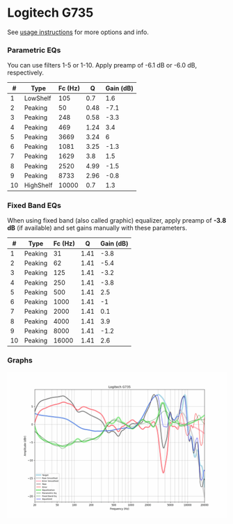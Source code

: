 # Logitech G735
See [usage instructions](https://github.com/jaakkopasanen/AutoEq#usage) for more options and info.

### Parametric EQs
You can use filters 1-5 or 1-10. Apply preamp of -6.1 dB or -6.0 dB, respectively.

|   # | Type      |   Fc (Hz) |    Q |   Gain (dB) |
|-----|-----------|-----------|------|-------------|
|   1 | LowShelf  |       105 | 0.7  |         1.6 |
|   2 | Peaking   |        50 | 0.48 |        -7.1 |
|   3 | Peaking   |       248 | 0.58 |        -3.3 |
|   4 | Peaking   |       469 | 1.24 |         3.4 |
|   5 | Peaking   |      3669 | 3.24 |         6   |
|   6 | Peaking   |      1081 | 3.25 |        -1.3 |
|   7 | Peaking   |      1629 | 3.8  |         1.5 |
|   8 | Peaking   |      2520 | 4.99 |        -1.5 |
|   9 | Peaking   |      8733 | 2.96 |        -0.8 |
|  10 | HighShelf |     10000 | 0.7  |         1.3 |

### Fixed Band EQs
When using fixed band (also called graphic) equalizer, apply preamp of **-3.8 dB** (if available) and set gains manually with these parameters.

|   # | Type    |   Fc (Hz) |    Q |   Gain (dB) |
|-----|---------|-----------|------|-------------|
|   1 | Peaking |        31 | 1.41 |        -3.8 |
|   2 | Peaking |        62 | 1.41 |        -5.4 |
|   3 | Peaking |       125 | 1.41 |        -3.2 |
|   4 | Peaking |       250 | 1.41 |        -3.8 |
|   5 | Peaking |       500 | 1.41 |         2.5 |
|   6 | Peaking |      1000 | 1.41 |        -1   |
|   7 | Peaking |      2000 | 1.41 |         0.1 |
|   8 | Peaking |      4000 | 1.41 |         3.9 |
|   9 | Peaking |      8000 | 1.41 |        -1.2 |
|  10 | Peaking |     16000 | 1.41 |         2.6 |

### Graphs
![](./Logitech%20G735.png)
